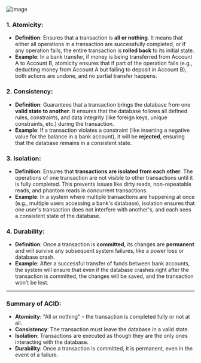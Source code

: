 ![image](https://github.com/user-attachments/assets/9ba1b01c-1de5-497f-b353-ef6fb8408f33)


### 1. **Atomicity**:
   - **Definition**: Ensures that a transaction is **all or nothing**. It means that either all operations in a transaction are successfully completed, or if any operation fails, the entire transaction is **rolled back** to its initial state.
   - **Example**: In a bank transfer, if money is being transferred from Account A to Account B, atomicity ensures that if part of the operation fails (e.g., deducting money from Account A but failing to deposit in Account B), both actions are undone, and no partial transfer happens.

### 2. **Consistency**:
   - **Definition**: Guarantees that a transaction brings the database from one **valid state to another**. It ensures that the database follows all defined rules, constraints, and data integrity (like foreign keys, unique constraints, etc.) during the transaction.
   - **Example**: If a transaction violates a constraint (like inserting a negative value for the balance in a bank account), it will be **rejected**, ensuring that the database remains in a consistent state.

### 3. **Isolation**:
   - **Definition**: Ensures that **transactions are isolated from each other**. The operations of one transaction are not visible to other transactions until it is fully completed. This prevents issues like dirty reads, non-repeatable reads, and phantom reads in concurrent transactions.
   - **Example**: In a system where multiple transactions are happening at once (e.g., multiple users accessing a bank's database), isolation ensures that one user's transaction does not interfere with another's, and each sees a consistent state of the database.

### 4. **Durability**:
   - **Definition**: Once a transaction is **committed**, its changes are **permanent** and will survive any subsequent system failures, like a power loss or database crash.
   - **Example**: After a successful transfer of funds between bank accounts, the system will ensure that even if the database crashes right after the transaction is committed, the changes will be saved, and the transaction won't be lost.

---

### Summary of ACID:
- **Atomicity**: "All or nothing" – the transaction is completed fully or not at all.
- **Consistency**: The transaction must leave the database in a valid state.
- **Isolation**: Transactions are executed as though they are the only ones interacting with the database.
- **Durability**: Once a transaction is committed, it is permanent, even in the event of a failure.

